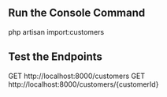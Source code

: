 ## Run the Console Command
php artisan import:customers

## Test the Endpoints
GET http://localhost:8000/customers
GET http://localhost:8000/customers/{customerId}